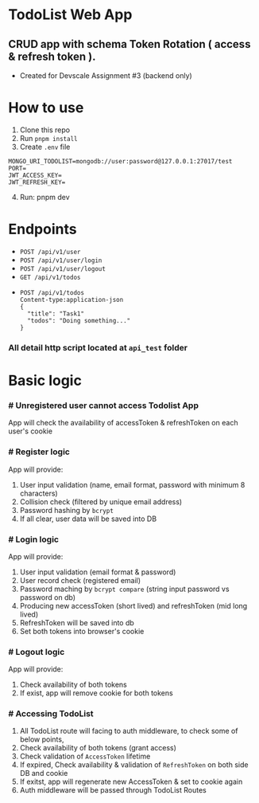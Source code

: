 # TodoList Web App
## CRUD app with schema Token Rotation ( access & refresh token ).
- Created for Devscale Assignment #3 (backend only)


# How to use
1. Clone this repo
2. Run `pnpm install`
3. Create `.env` file
```
MONGO_URI_TODOLIST=mongodb://user:password@127.0.0.1:27017/test
PORT=
JWT_ACCESS_KEY=
JWT_REFRESH_KEY=
```
4. Run: pnpm dev


# Endpoints
- `POST /api/v1/user`
- `POST /api/v1/user/login`
- `POST /api/v1/user/logout`
- `GET /api/v1/todos`
- ```
  POST /api/v1/todos
  Content-type:application-json
  {
    "title": "Task1"
    "todos": "Doing something..."
  }
  ```
### All detail http script located at `api_test` folder


# Basic logic
### # Unregistered user cannot access Todolist App
App will check the availability of accessToken & refreshToken on each user's cookie

### # Register logic
App will provide:
1. User input validation (name, email format, password with minimum 8 characters)
2. Collision check (filtered by unique email address)
3. Password hashing by `bcrypt`
4. If all clear, user data will be saved into DB

### # Login logic
App will provide:
1. User input validation (email format & password)
2. User record check (registered email)
3. Password maching by `bcrypt compare` (string input password vs password on db)
4. Producing new accessToken (short lived) and refreshToken (mid long lived)
5. RefreshToken will be saved into db
6. Set both tokens into browser's cookie

### # Logout logic
App will provide:
1. Check availability of both tokens
2. If exist, app will remove cookie for both tokens

### # Accessing TodoList
1. All TodoList route will facing to auth middleware, to check some of below points,
2. Check availability of both tokens (grant access)
3. Check validation of `AccessToken` lifetime
4. If expired, Check availability & validation of `RefreshToken` on both side DB and cookie
5. If exitst, app will regenerate new AccessToken & set to cookie again
6. Auth middleware will be passed through TodoList Routes
